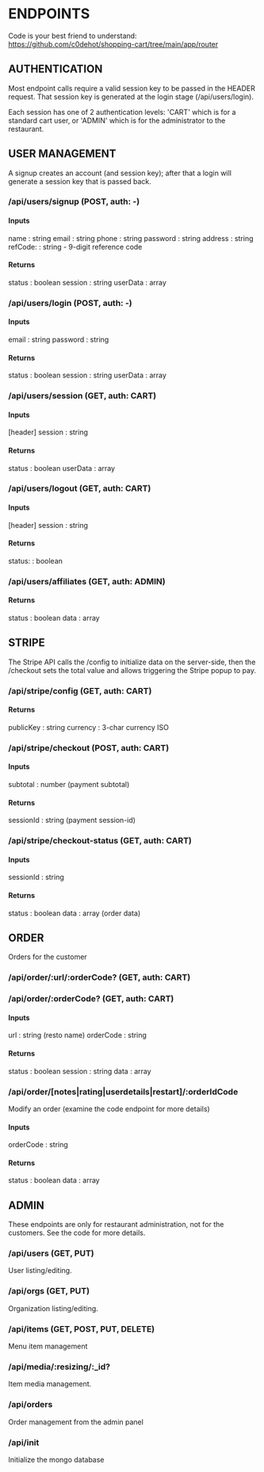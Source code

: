 # ENDPOINTS

Code is your best friend to understand:
https://github.com/c0dehot/shopping-cart/tree/main/app/router

## AUTHENTICATION
Most endpoint calls require a valid session key to be passed in the HEADER request. 
That session key is generated at the login stage (/api/users/login).

Each session has one of 2 authentication levels: 'CART' which is for a standard cart user, or 'ADMIN' which is for the administrator 
to the restaurant.

## USER MANAGEMENT
A signup creates an account (and session key); after that a login will generate a session key that is passed back.

### /api/users/signup (POST, auth: -)
#### Inputs
name        : string
email       : string
phone       : string
password    : string
address     : string
refCode:    : string - 9-digit reference code

#### Returns
status      : boolean
session     : string
userData    : array

### /api/users/login (POST, auth: -)
#### Inputs
email       : string
password    : string

#### Returns
status      : boolean
session     : string
userData    : array

### /api/users/session (GET, auth: CART)
#### Inputs
[header] session     : string

#### Returns
status      : boolean
userData    : array

### /api/users/logout (GET, auth: CART)
#### Inputs
[header] session     : string

#### Returns
status:     : boolean

### /api/users/affiliates (GET, auth: ADMIN)
#### Returns
status      : boolean
data        : array

## STRIPE
The Stripe API calls the /config to initialize data on the server-side, then the /checkout sets the total 
value and allows triggering the Stripe popup to pay.

### /api/stripe/config (GET, auth: CART)
#### Returns
publicKey   : string
currency    : 3-char currency ISO

### /api/stripe/checkout (POST, auth: CART)
#### Inputs
subtotal    : number (payment subtotal)

#### Returns
sessionId   : string (payment session-id)

### /api/stripe/checkout-status (GET, auth: CART)
#### Inputs
sessionId   : string

#### Returns
status      : boolean
data        : array (order data)

## ORDER
Orders for the customer

### /api/order/:url/:orderCode? (GET, auth: CART)
### /api/order/:orderCode? (GET, auth: CART)
#### Inputs
url         : string (resto name)
orderCode   : string

#### Returns
status      : boolean
session     : string
data        : array

### /api/order/[notes|rating|userdetails|restart]/:orderIdCode
Modify an order (examine the code endpoint for more details)

#### Inputs
orderCode   : string

#### Returns
status      : boolean
data        : array


## ADMIN
These endpoints are only for restaurant administration, not for the customers. See the code for more details.

### /api/users (GET, PUT)
User listing/editing.

### /api/orgs (GET, PUT)
Organization listing/editing.

### /api/items (GET, POST, PUT, DELETE)
Menu item management

### /api/media/:resizing/:_id?
Item media management.

### /api/orders
Order management from the admin panel

### /api/init
Initialize the mongo database
